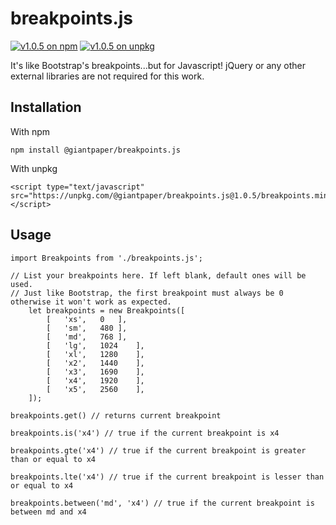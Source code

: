 # breakpoints.js

[![v1.0.5 on npm](https://img.shields.io/badge/npm-v1.0.5-red)](https://www.npmjs.com/package/@giantpaper/breakpoints.js)
[![v1.0.5 on unpkg](https://img.shields.io/badge/unpkg-v1.0.5-pink)](https://unpkg.com/@giantpaper/breakpoints.js@1.0.5/breakpoints.min.js)

It's like Bootstrap's breakpoints...but for Javascript! jQuery or any other external libraries are not required for this work.

## Installation

With npm

```
npm install @giantpaper/breakpoints.js
```

With unpkg

```
<script type="text/javascript" src="https://unpkg.com/@giantpaper/breakpoints.js@1.0.5/breakpoints.min.js"></script>
```

## Usage

```
import Breakpoints from './breakpoints.js';

// List your breakpoints here. If left blank, default ones will be used.
// Just like Bootstrap, the first breakpoint must always be 0 otherwise it won't work as expected.
	let breakpoints = new Breakpoints([
		[	'xs',	0	],
		[	'sm',	480	],
		[	'md',	768	],
		[	'lg',	1024	],
		[	'xl',	1280	],
		[	'x2',	1440	],
		[	'x3',	1690	],
		[	'x4',	1920	],
		[	'x5',	2560	],
	]);

breakpoints.get() // returns current breakpoint

breakpoints.is('x4') // true if the current breakpoint is x4

breakpoints.gte('x4') // true if the current breakpoint is greater than or equal to x4

breakpoints.lte('x4') // true if the current breakpoint is lesser than or equal to x4

breakpoints.between('md', 'x4') // true if the current breakpoint is between md and x4
```